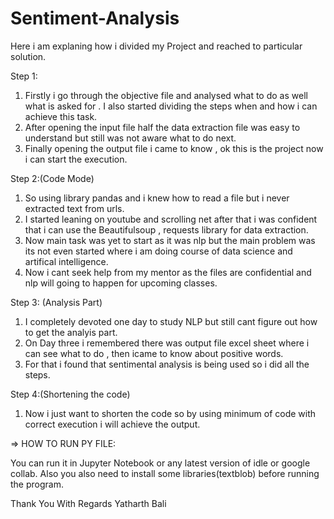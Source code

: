 # Sentiment-Analysis


Here i am explaning how i divided my Project and reached to particular solution.

Step 1:

1) Firstly i go through the objective file and analysed what to do as well what is asked for . I also started dividing the steps when and how i can achieve this task.
2) After opening the input file half the data extraction file was easy to understand but still was not aware what to do next.
3) Finally opening the output file i came to know , ok this is the project now i can start the execution.

Step 2:(Code Mode)

1) So using library pandas and i knew how to read a file but i never extracted text from urls.
2) I started leaning on youtube and scrolling net after that i was confident that i can use the Beautifulsoup , requests library for data extraction.
3) Now main task was yet to start as it was nlp but the main problem was its not even started where i am doing course of data science and artifical intelligence.
4) Now i cant seek help from my mentor as the files are confidential and nlp will going to happen for upcoming classes.

Step 3: (Analysis Part)
1) I completely devoted one day to study NLP but still cant figure out how to get the analyis part.
2) On Day three i remembered there was output file excel sheet where i can see what to do , then icame to know about positive words.
3) For that i found that sentimental analysis is being used so i did all the steps.

Step 4:(Shortening the code)
1) Now i just want to shorten the code so by using minimum of code with correct execution i will achieve the output.



=> HOW TO RUN PY FILE:

You can run it in Jupyter Notebook or any latest version of idle or google collab. Also you also need to install some libraries(textblob) before running the program.  


Thank You
With Regards
Yatharth Bali
